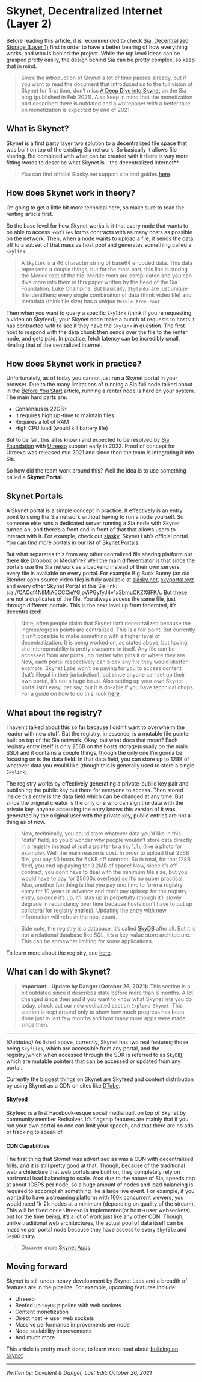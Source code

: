 # Skynet, Decentralized Internet (Layer 2)
Before reading this article, it is recommended to check [Sia, Decentralized Storage (Layer 1)](/1-how-does-it-work/sia-layer-1.html) first in order to have a better bearing of how everything works, and who is behind the project. While the top level ideas can be grasped pretty easily, the design behind Sia can be pretty complex, so keep that in mind.

>Since the introduction of Skynet a lot of time passes already, but if you want to read the document that introduced us to the full vision of Skynet for first time, don’t miss <a href="https://blog.sia.tech/a-deep-dive-into-skynet-a0fa037feea" target="_blank" rel="noopener noreferrer">A Deep Dive into Skynet</a> on the Sia blog (published in Feb 2021). Also keep in mind that the monetization part described there is outdated and a whitepaper with a better take on monetization is expected by end of 2021.

## What is Skynet?
Skynet is a first party layer two solution to a decentralized file space that was built on top of the existing Sia network. So basically it allows file sharing. But combined with what can be created with it there is way more fitting words to describe what Skynet is - the decentralized internet**.

> You can find official Siasky.net support site and guides <a href="https://support.siasky.net" target="_blank" rel="noopener noreferrer">here</a>.

## How does Skynet work in theory?
I’m going to get a little bit more technical here, so make sure to read the renting article first.

So the base level for how Skynet works is it that every node that wants to be able to access `Skyfiles` forms contracts with as many hosts as possible on the network. Then, when a node wants to upload a file, it sends the data off to a subset of that massive host pool and generates something called a `Skylink`.

>A `Skylink` is a 46 character string of base64 encoded data. This data represents a couple things, but for the most part, this link is storing the Merkle root of the file. Merkle roots are complicated and you can dive more into them in this paper written by the head of the Sia Foundation, Luke Champine. But basically, `Skylinks` are just unique file identifiers; every single combination of data (think video file) and metadata (think file size) has a unique `Merkle tree root`.

Then when you want to query a specific `Skylink` (think if you’re requesting a video on Skyfeed), your Skynet node make a bunch of requests to hosts it has contracted with to see if they have the `Skylink` in question. The first host to respond with the data chunk then sends over the file to the renter node, and gets paid. In practice, fetch latency can be incredibly small, rivaling that of the centralized internet.

## How does Skynet work in practice?
Unfortunately, as of today you cannot just run a Skynet portal in your browser. Due to the many limitations of running a Sia full node talked about in the [Before You Start](/renting/before-you-start.html) article, running a renter node is hard on your system. The main hard parts are:

- Consensus is 22GB+
- It requires high up-time to maintain files
- Requires a lot of RAM
- High CPU load (would kill battery life)

But to be fair, this all is known and expected to be resolved by [Sia Foundation](/1-how-does-it-work/sia-guides/foundation.html) with <a href="https://forum.sia.tech/t/core-development-utreexo/54/14" target="_blank" rel="noopener noreferrer">Utreexo</a> support early in 2022. Proof of concept for Utreexo was released mid 2021 and since then the team is integrating it into Sia.

So how did the team work around this? Well the idea is to use something called a **Skynet Portal**.

## Skynet Portals
A Skynet portal is a simple concept in practice. It effectively is an entry point to using the Sia network without having to run a node yourself. So someone else runs a dedicated server running a Sia node with Skynet turned on, and there’s a front end in front of that that allows users to interact with it. For example, check out <a href="https://siasky.net" target="_blank" rel="noopener noreferrer">siasky</a>, Skynet Lab’s official portal. You can find more portals in our list of [Skynet Portals]().

But what separates this from any other centralized file sharing platform out there like Dropbox or Mediafire? Well the main differentiator is that since the portals use the Sia network as a backend instead of their own servers, every file is available on every portal. For example Big Buck Bunny (an old Blender open source video file) is fully available at <a href="https://siasky.net/CACqf4NlIMlA0CCCieYGjpViPGyfyJ4v1x3bmuCKZX8FKA" target="_blank" rel="noopener noreferrer">siasky.net</a>, <a href="https://skyportal.xyz/CACqf4NlIMlA0CCCieYGjpViPGyfyJ4v1x3bmuCKZX8FKA" target="_blank" rel="noopener noreferrer">skyportal.xyz</a> and every other Skynet Portal at this Sia link: sia://CACqf4NlIMlA0CCCieYGjpViPGyfyJ4v1x3bmuCKZX8FKA. But these are not a duplicates of the file. You always access the same file, just through different portals. This is the next level up from federated, it’s decentralized!

>Note, often people claim that Skynet isn’t decentralized because the ingress/egress points are centralized. This is a fair point. But currently it isn’t possible to make something with a higher level of decentralization. It is being worked on, as stated above, but having site interoperability is pretty awesome in itself. Any file can be accessed from any portal, no matter who pins it or where they are. Now, each portal respectively can block any file they would like(for example, Skynet Labs won’t be paying for you to access content that’s illegal in their jurisdiction), but since anyone can set up their own portal, it’s not a huge issue. Also setting up your own Skynet portal isn’t easy, per say, but it is do-able if you have technical chops. For a guide on how to do this, look <a href="https://github.com/NebulousLabs/skynet-webportal/tree/master/setup-scripts" target="_blank" rel="noopener noreferrer">here</a>.

## What about the registry?
I haven’t talked about this so far because I didn’t want to overwhelm the reader with new stuff. But the registry, in essence, is a mutable file pointer built on top of the Sia network. Okay, but what does that mean? Each registry entry itself is only 256B on the hosts storage(usually on the main SSD) and it contains a couple things, though the only one I’m gonna be focusing on is the data field. In that data field, you can store up to 128B of whatever data you would like (though this is generally used to store a single `Skylink`).

The registry works by effectively generating a private-public key pair and publishing the public key out there for everyone to access. Then stored inside this entry is the data field which can be changed at any time. But since the original creator is the only one who can sign the data with the private key, anyone accessing the entry knows this version of it was generated by the original user with the private key, public entries are not a thing as of now.

>Now, technically, you could store whatever data you’d like in this “data” field, so you’d wonder why people wouldn’t store data directly in a registry instead of just a pointer to a `Skyfile` (like a photo for example). Well the main reason is cost. In order to upload that 256B file, you pay 50 hosts for 64KB off contract. So in total, for that 128B field, you end up paying for 3.2MB of space! Now, since it’s off contract, you don’t have to deal with the minimum file size, but you would have to pay for 25600x overhead so it’s no super practical. Also, another fun thing is that you pay one time to form a registry entry for 10 years in advance and don’t pay upkeep for the registry entry, so once it’s up, it’ll stay up in perpetuity (though it’ll slowly degrade in redundancy over time because hosts don’t have to put up collateral for registry entries). Updating the entry with new information will refresh the host count.

>Side note, the registry is a database, it’s called [SkyDB](/skynet/concepts/index.html) after all. But it is not a relational database like SQL, it’s a key-value store architecture. This can be somewhat limiting for some applications.

To learn more about the registry, see [here](/skynet/concepts/index.html).

## What can I do with Skynet?

> **Important - Update by Danger (October 26, 2021):**  This section is a bit outdated since it describes state before more than 6 months. A lot changed since then and if you want to know what Skynet lets you do today, check out our new dedicated section `Explore Skynet`. This section is kept around only to show how much progress has been done just in last few months and how many more apps were made since then.

---

*(Outdated)* As listed above, currently, Skynet has two real features; those being `Skyfiles`, which are accessible from any portal, and the registry(which when accessed through the SDK is referred to as `SkyDB`), which are mutable pointers that can be accessed or updated from any portal.

Currently the biggest things on Skynet are Skyfeed and content distribution by using Skynet as a CDN on sites like <a href="https://d.tube/" target="_blank" rel="noopener noreferrer">DTube</a>.

#### <a href="https://skyfeed.hns.siasky.net" target="_blank" rel="noopener noreferrer">Skyfeed</a>
Skyfeed is a first Facebook-esque social media built on top of Skynet by community member Redsolver. It’s flagship features are mainly that if you run your own portal no one can limit your speech, and that there are no ads or tracking to speak of.

#### CDN Capabilities
The first thing that Skynet was advertised as was a CDN with decentralized frills, and it is still pretty good at that. Though, because of the traditional web architecture that web portals are built on, they completely rely on horizontal load balancing to scale. Also due to the nature of Sia, speeds cap at about 1GBPS per node, so a huge amount of nodes and load balancing is required to accomplish something like a large live event. For example, if you wanted to have a streaming platform with 100k concurrent viewers, you would need 1k-2k nodes at a minimum (depending on quality of the stream). This will be fixed once Utreexo is implemented(or host→user websockets), but for the time being, it’s a lot of work just like any other CDN. Though, unlike traditional web architectures, the actual pool of data itself can be massive per portal node because they have access to every `Skyfile` and `SkyDB` entry.

>Discover more [Skynet Apps](/discover/skynet-apps.html).

## Moving forward
Skynet is still under heavy development by Skynet Labs and a breadth of features are in the pipeline. For example, upcoming features include:

- Utreexo
- Beefed up `SkyDB` pipeline with web sockets
- Content monetization
- Direct host → user web sockets
- Massive performance improvements per node
- Node scalability improvements
- And much more

This article is pretty much done, to learn more read about [building on skynet](/skynet/build-with-skynet.html).

---
*Written by: Covalent & Danger, Last Edit: October 26, 2021*

